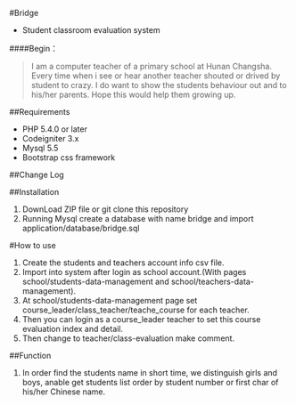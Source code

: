 #Bridge
- Student classroom evaluation system

####Begin：

> I am a computer teacher of a primary school at Hunan Changsha. Every time when i see or hear another teacher shouted or drived by student to crazy. I do want to show the students behaviour out and to his/her parents. Hope this would help them growing up.

##Requirements

- PHP 5.4.0 or later
- Codeigniter 3.x
- Mysql 5.5
- Bootstrap css framework

##Change Log

##Installation

1. DownLoad ZIP file or git clone this repository 
2. Running Mysql create a database with name bridge and import application/database/bridge.sql



#How to use

1. Create the students and teachers account info csv file.
2. Import into system after login as school account.(With pages school/students-data-management and school/teachers-data-management).
3. At school/students-data-management page set course_leader/class_teacher/teache_course for each teacher.
4. Then you can login as a course_leader teacher to set this course evaluation index and detail.
5. Then change to teacher/class-evaluation make comment. 

##Function

1. In order find the students name in short time, we distinguish girls and boys, anable get students list order by student number or first char of his/her Chinese name.


